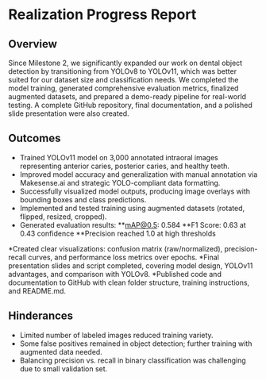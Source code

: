 # Realization Progress Report 
## Overview
Since Milestone 2, we significantly expanded our work on dental object detection by transitioning from YOLOv8 to YOLOv11, which was better suited for our dataset size and classification needs. We completed the model training, generated comprehensive evaluation metrics, finalized augmented datasets, and prepared a demo-ready pipeline for real-world testing. A complete GitHub repository, final documentation, and a polished slide presentation were also created.

## Outcomes
* Trained YOLOv11 model on 3,000 annotated intraoral images representing anterior caries, posterior caries, and healthy teeth.
* Improved model accuracy and generalization with manual annotation via Makesense.ai and strategic YOLO-compliant data formatting.
* Successfully visualized model outputs, producing image overlays with bounding boxes and class predictions.
* Implemented and tested training using augmented datasets (rotated, flipped, resized, cropped).
* Generated evaluation results:
**mAP@0.5: 0.584
**F1 Score: 0.63 at 0.43 confidence
**Precision reached 1.0 at high thresholds
  
*Created clear visualizations: confusion matrix (raw/normalized), precision-recall curves, and performance loss metrics over epochs.
*Final presentation slides and script completed, covering model design, YOLOv11 advantages, and comparison with YOLOv8.
*Published code and documentation to GitHub with clean folder structure, training instructions, and README.md.

## Hinderances
* Limited number of labeled images reduced training variety.
* Some false positives remained in object detection; further training with augmented data needed.
* Balancing precision vs. recall in binary classification was challenging due to small validation set.
